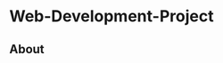 <!DOCTYPE html>
<html>
  <head>
    <meta charset="utf-8">
    <meta name="viewport" content="width=device-width, intial-scale=1">
    <link rel="stylesheet" href="styles.css">
    <title>HTML Tutorial</title>
  </head>
  <body>
       <h1>Web-Development-Project</h1>
    <h2>About</h2>
  </body>
</html>

